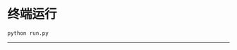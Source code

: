 # 终端运行

```shell
python run.py
```
**************************************************************************************************************************************************************************************************************************************************************************************************************************************************************************************************************************************************************************************************************************************************************************************************************************************************************************************************************************************************************************************************************************************************************************************************************************************************************************